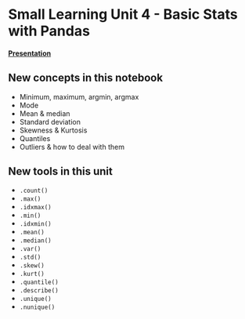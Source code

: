 # Small Learning Unit 4 - Basic Stats with Pandas

#### [Presentation](https://docs.google.com/presentation/d/1VCwFpqIMADdKpcdTn-6LM69AGkKKZsovaGCJ9nh4nXA/edit?usp=sharing)

## New concepts in this notebook
- Minimum, maximum, argmin, argmax
- Mode
- Mean & median
- Standard deviation
- Skewness & Kurtosis
- Quantiles
- Outliers & how to deal with them

 
 ## New tools in this unit
 * `.count()`
 * `.max()`
 * `.idxmax()`
 * `.min()`
 * `.idxmin()`
 * `.mean()`
 * `.median()`
 * `.var()`
 * `.std()`
 * `.skew()`
 * `.kurt()`
 * `.quantile()`
 * `.describe()`
 * `.unique()`
 * `.nunique()`

